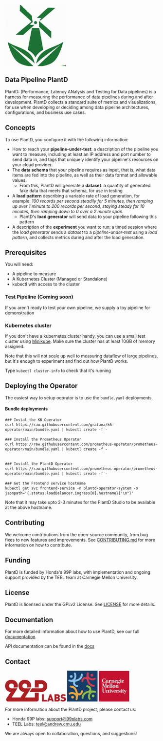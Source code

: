 <img alt="Data Pipeline Wind Tunnel" src="./docs/img/plantd.png" width=200>


## Data Pipeline PlantD
PlantD: (Performance, Latency ANalysis and Testing for Data pipelines) is a harness for measuring the performance of data pipelines during and after development. PlantD collects a standard suite of metrics and visualizations, for use when developing or deciding among data pipeline architectures, configurations, and business use cases.

## Concepts
To use PlantD, you configure it with the following information:
- How to reach your **pipeline-under-test**: a description of the pipeline you want to measure, including at least an IP address and port number to send data in, and tags that uniquely identify your pipeline's resources on your cloud provider.
- The **data schema** that your pipeline requires as input, that is, what data items are fed into the pipeline, as well as their data format and allowable values.  
   - From this, PlantD will generate a **dataset**: a quantity of generated fake data that meets that schema, for use in testing
- A **load pattern** describing a variable rate of load generation, for example: *100 records per second steadily for 5 minutes, then ramping up over 1 minute to 200 records per second, staying steady for 10 minutes, then ramping down to 0 over a 2 minute span.*
   - PlantD's **load generator** will send data to your pipeline following this pattern
- A description of the **experiment** you want to run: a timed session where the *load generator* sends a *dataset* to a *pipeline-under-test* using a *load pattern*, and collects metrics during and after the load generation.

## Prerequisites

You will need:
- A pipeline to measure
- A Kubernetes Cluster (Managed or Standalone)
- kubectl with access to the cluster

### Test Pipeline (Coming soon)
If you aren't ready to test your own pipeline, we supply a toy pipeline for demonstration

### Kubernetes cluster
If you don't have a kubernetes cluster handy, you can use a small test cluster using [Minikube](https://minikube.sigs.k8s.io/docs/start/). Make sure the cluster has at least 10GB of memory assigned.

Note that this will not scale up well to measuring dataflow of large pipelines, but it's enough to experiment and find out how PlantD works.

Type `kubectl cluster-info` to check that it's running


## Deploying the Operator

The easiest way to setup oeprator is to use the `bundle.yaml` deployments. 

#### Bundle deployments
	
	### Instal the K6 Operator
	curl https://raw.githubusercontent.com/grafana/k6-operator/main/bundle.yaml | kubectl create -f -

	### Install the Prometheus Operator
	curl https://raw.githubusercontent.com/prometheus-operator/prometheus-operator/main/bundle.yaml | kubectl create -f -


	### Install the PlantD Operator
	curl https://raw.githubusercontent.com/prometheus-operator/prometheus-operator/main/bundle.yaml | kubectl create -f - 

	### Get the Frontend service hostname
	kubectl get svc frontend-service -n plantd-operator-system -o jsonpath='{.status.loadBalancer.ingress[0].hostname}{"\n"}'

Note that it may take upto 2-3 minutes for the PlantD Studio to be available at the above hostname.


## Contributing

We welcome contributions from the open-source community, from bug fixes to new features and improvements. See [CONTRIBUTING.md](CONTRIBUTING.md) for more information on how to contribute.

## Funding

PlantD is funded by Honda's 99P labs, with implementation and ongoing support provided by the TEEL team at Carnegie Mellon University. 

## License

PlantD is licensed under the GPLv2 License. See [LICENSE](LICENSE) for more details.

## Documentation

For more detailed information about how to use PlantD, see our full [documentation](https://DataPipelineWindTunnel.github.io/docs).

API documentation can be found in the [docs](docs/api.md)

## Contact

[<img alt="99p Labs" src="./docs/img/99P_Labs_Red_linear.png" width="200">](https://developer.99plabs.io/home/)
[<img alt="TEEL Lab logo" src="./docs/img/teel-logo.png" width="100">](https://teel.cs.cmu.edu)
[<img alt="Carnegie Mellon University" src="./docs/img/cmu-logo.png" width="100">](https://www.cmu.edu)

For more information about the PlantD project, please contact us:

- Honda 99P labs: support@99plabs.com
- TEEL Labs: teel@andrew.cmu.edu


We are always open to collaboration, questions, and suggestions!
